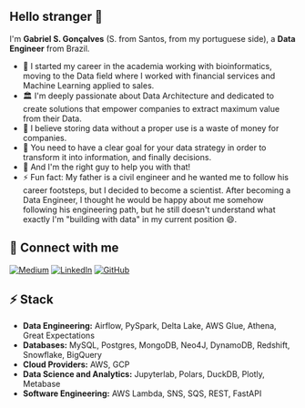 ## Hello stranger 🖖
I'm **Gabriel S. Gonçalves** (S. from Santos, from my portuguese side), a **Data Engineer** from Brazil.

- 🔭 I started my career in the academia working with bioinformatics, moving to the Data field where I worked with financial services and Machine Learning applied to sales.
- 🏛️ I'm deeply passionate about Data Architecture and dedicated to create solutions that empower companies to extract maximum value from their Data.
- 🐘 I believe storing data without a proper use is a waste of money for companies.
- 🦉 You need to have a clear goal for your data strategy in order to transform it into information, and finally decisions.
- 💬 And I'm the right guy to help you with that!
- ⚡ Fun fact: My father is a civil engineer and he wanted me to follow his career footsteps, but I decided to become a scientist. After becoming a Data Engineer, I thought he would be happy about me somehow following his engineering path, but he still doesn't understand what exactly I'm "building with data" in my current position 😄. 

## 🔗 Connect with me
[![Medium](https://img.shields.io/badge/Medium-12100E?style=for-the-badge&logo=medium&logoColor=white)](https://medium.com/@gabrielsgoncalves)
[![LinkedIn](https://img.shields.io/badge/linkedin-%230077B5.svg?style=for-the-badge&logo=linkedin&logoColor=white)](https://www.linkedin.com/in/gabrielsantosgoncalves/)
[![GitHub](https://img.shields.io/badge/github-%23121011.svg?style=for-the-badge&logo=github&logoColor=white)](https://github.com/GabrielSGoncalves)

## ⚡ Stack

* **Data Engineering:** Airflow, PySpark, Delta Lake, AWS Glue, Athena, Great Expectations
* **Databases:** MySQL, Postgres, MongoDB, Neo4J, DynamoDB, Redshift, Snowflake, BigQuery
* **Cloud Providers:** AWS, GCP
* **Data Science and Analytics:** Jupyterlab, Polars, DuckDB, Plotly, Metabase
* **Software Engineering:** AWS Lambda, SNS, SQS, REST, FastAPI
